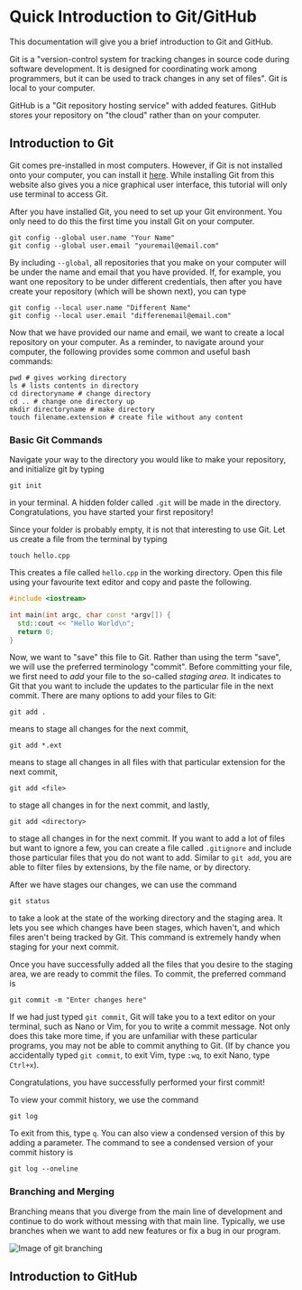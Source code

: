 # Quick Introduction to Git/GitHub

This documentation will give you a brief introduction to Git and GitHub.

Git is a "version-control system for tracking changes in source code during software development. It is designed for coordinating work among programmers, but it can be used to track changes in any set of files". Git is local to your computer.

GitHub is a "Git repository hosting service" with added features. GitHub stores your repository on "the cloud" rather than on your computer.

## Introduction to Git
Git comes pre-installed in most computers. However, if Git is not installed onto your computer, you can install it [here](https://git-scm.com/downloads). While installing Git from this website also gives you a nice graphical user interface, this tutorial will only use terminal to access Git.

After you have installed Git, you need to set up your Git environment. You only need to do this the first time you install Git on your computer.
```console
git config --global user.name "Your Name"
git config --global user.email "youremail@email.com"
```
By including `--global`, all repositories that you make on your computer will be under the name and email that you have provided. If, for example, you want one repository to be under different credentials, then after you have create your repository (which will be shown next), you can type
```console
git config --local user.name "Different Name"
git config --local user.email "differenemail@email.com"
```

Now that we have provided our name and email, we want to create a local repository on your computer. As a reminder, to navigate around your computer, the following provides some common and useful bash commands:
```console
pwd # gives working directory
ls # lists contents in directory
cd directoryname # change directory
cd .. # change one directory up
mkdir directoryname # make directory
touch filename.extension # create file without any content
```

### Basic Git Commands
Navigate your way to the directory you would like to make your repository, and initialize git by typing
```console
git init
```
in your terminal. A hidden folder called `.git` will be made in the directory. Congratulations, you have started your first repository!

Since your folder is probably empty, it is not that interesting to use Git. Let us create a file from the terminal by typing
```console
touch hello.cpp
```
This creates a file called `hello.cpp` in the working directory. Open this file using your favourite text editor and copy and paste the following.
```c++
#include <iostream>

int main(int argc, char const *argv[]) {
  std::cout << "Hello World\n";
  return 0;
}
```
Now, we want to "save" this file to Git. Rather than using the term "save", we will use the preferred terminology "commit". Before committing your file, we first need to *add* your file to the so-called *staging area*. It indicates to Git that you want to include the updates to the particular file in the next commit. There are many options to add your files to Git:
```console
git add .
```
means to stage all changes for the next commit,
```console
git add *.ext
```
means to stage all changes in all files with that particular extension for the next commit,
```console
git add <file>
```
to stage all changes in <file> for the next commit, and lastly,
```console
git add <directory>
```
to stage all changes in <directory> for the next commit. If you want to add a lot of files but want to ignore a few, you can create a file called `.gitignore` and include those particular files that you do not want to add. Similar to `git add`, you are able to filter files by extensions, by the file name, or by directory.

After we have stages our changes, we can use the command
```console
git status
```
to take a look at the state of the working directory and the staging area. It lets you see which changes have been stages, which haven't, and which files aren't being tracked by Git. This command is extremely handy when staging for your next commit.

Once you have successfully added all the files that you desire to the staging area, we are ready to commit the files. To commit, the preferred command is
```console
git commit -m "Enter changes here"
```
If we had just typed `git commit`, Git will take you to a text editor on your terminal, such as Nano or Vim, for you to write a commit message. Not only does this take more time, if you are unfamiliar with these particular programs, you may not be able to commit anything to Git. (If by chance you accidentally typed `git commit`, to exit Vim, type `:wq`, to exit Nano, type `Ctrl+x`).

Congratulations, you have successfully performed your first commit!

To view your commit history, we use the command
```console
git log
```
To exit from this, type `q`. You can also view a condensed version of this by adding a parameter. The command to see a condensed version of your commit history is
```console
git log --oneline
```

### Branching and Merging
Branching means that you diverge from the main line of development and continue to do work without messing with that main line. Typically, we use branches when we want to add new features or fix a bug in our program.

![Image of git branching](https://wac-cdn.atlassian.com/dam/jcr:746be214-eb99-462c-9319-04a4d2eeebfa/01.svg?cdnVersion=633)

## Introduction to GitHub

